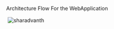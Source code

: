 Architecture Flow For the WebApplication


<p>&nbsp;<img align="center" src="https://github-readme-stats.vercel.app/api?username=sharadvanth&show_icons=true&locale=en" alt="sharadvanth" /></p>
